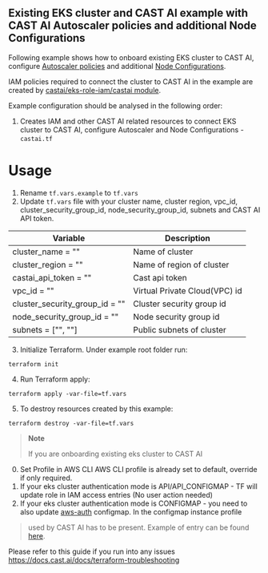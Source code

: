 ## Existing EKS cluster and CAST AI example with CAST AI Autoscaler policies and additional Node Configurations

Following example shows how to onboard existing EKS cluster to CAST AI, configure [Autoscaler policies](https://docs.cast.ai/reference/policiesapi_upsertclusterpolicies) and additional [Node Configurations](https://docs.cast.ai/docs/node-configuration/).

IAM policies required to connect the cluster to CAST AI in the example are created by [castai/eks-role-iam/castai module](https://github.com/castai/terraform-castai-eks-role-iam).

Example configuration should be analysed in the following order:
1. Creates IAM and other CAST AI related resources to connect EKS cluster to CAST AI, configure Autoscaler and Node Configurations  - `castai.tf`

# Usage
1. Rename `tf.vars.example` to `tf.vars`
2. Update `tf.vars` file with your cluster name, cluster region, vpc_id, cluster_security_group_id, node_security_group_id, subnets and CAST AI API token.

| Variable | Description |
| --- | --- |
| cluster_name                = "" | Name of cluster |
| cluster_region              = "" | Name of region of cluster |
| castai_api_token            = "" | Cast api token |
| vpc_id                      = "" | Virtual Private Cloud(VPC) id |
| cluster_security_group_id   = "" | Cluster security group id |
| node_security_group_id      = "" | Node security group id |
| subnets                     = ["", ""] | Public subnets of cluster |

3. Initialize Terraform. Under example root folder run:
```
terraform init
```
4. Run Terraform apply:
```
terraform apply -var-file=tf.vars
```
5. To destroy resources created by this example:
```
terraform destroy -var-file=tf.vars
```

> **Note**
>
> If you are onboarding existing eks cluster to CAST AI 
0. Set Profile in AWS CLI
AWS CLI profile is already set to default, override if only required.
1. If your eks cluster authentication mode is API/API_CONFIGMAP - TF will update role in IAM access entries (No user action needed)
2. If your eks cluster authentication mode is CONFIGMAP - you need to also update [aws-auth](https://docs.aws.amazon.com/eks/latest/userguide/add-user-role.html) configmap. In the configmap instance profile
> used by CAST AI has to be present. Example of entry can be found [here](https://github.com/castai/terraform-provider-castai/blob/157babd57b0977f499eb162e9bee27bee51d292a/examples/eks/eks_cluster_autoscaler_polices/eks.tf#L28-L38).


Please refer to this guide if you run into any issues https://docs.cast.ai/docs/terraform-troubleshooting